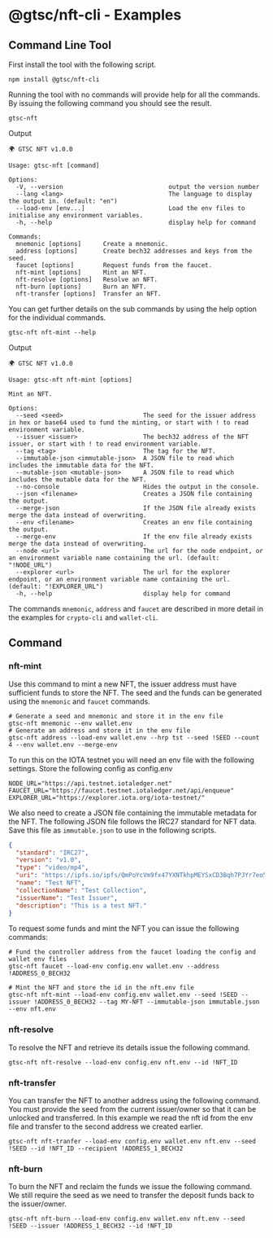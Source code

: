 # @gtsc/nft-cli - Examples

## Command Line Tool

First install the tool with the following script.

```shell
npm install @gtsc/nft-cli
```

Running the tool with no commands will provide help for all the commands. By issuing the following command you should see the result.

```shell
gtsc-nft
```

Output

```shell
🌍 GTSC NFT v1.0.0

Usage: gtsc-nft [command]

Options:
  -V, --version                             output the version number
  --lang <lang>                             The language to display the output in. (default: "en")
  --load-env [env...]                       Load the env files to initialise any environment variables.
  -h, --help                                display help for command

Commands:
  mnemonic [options]      Create a mnemonic.
  address [options]       Create bech32 addresses and keys from the seed.
  faucet [options]        Request funds from the faucet.
  nft-mint [options]      Mint an NFT.
  nft-resolve [options]   Resolve an NFT.
  nft-burn [options]      Burn an NFT.
  nft-transfer [options]  Transfer an NFT.
```

You can get further details on the sub commands by using the help option for the individual commands.

```shell
gtsc-nft nft-mint --help
```

Output

```shell
🌍 GTSC NFT v1.0.0

Usage: gtsc-nft nft-mint [options]

Mint an NFT.

Options:
  --seed <seed>                      The seed for the issuer address in hex or base64 used to fund the minting, or start with ! to read environment variable.
  --issuer <issuer>                  The bech32 address of the NFT issuer, or start with ! to read environment variable.
  --tag <tag>                        The tag for the NFT.
  --immutable-json <immutable-json>  A JSON file to read which includes the immutable data for the NFT.
  --mutable-json <mutable-json>      A JSON file to read which includes the mutable data for the NFT.
  --no-console                       Hides the output in the console.
  --json <filename>                  Creates a JSON file containing the output.
  --merge-json                       If the JSON file already exists merge the data instead of overwriting.
  --env <filename>                   Creates an env file containing the output.
  --merge-env                        If the env file already exists merge the data instead of overwriting.
  --node <url>                       The url for the node endpoint, or an environment variable name containing the url. (default: "!NODE_URL")
  --explorer <url>                   The url for the explorer endpoint, or an environment variable name containing the url. (default: "!EXPLORER_URL")
  -h, --help                         display help for command
```

The commands `mnemonic`, `address` and `faucet` are described in more detail in the examples for `crypto-cli` and `wallet-cli`.

## Command

### nft-mint

Use this command to mint a new NFT, the issuer address must have sufficient funds to store the NFT. The seed and the funds can be generated using the `mnemonic` and `faucet` commands.

```shell
# Generate a seed and mnemonic and store it in the env file
gtsc-nft mnemonic --env wallet.env
# Generate an address and store it in the env file
gtsc-nft address --load-env wallet.env --hrp tst --seed !SEED --count 4 --env wallet.env --merge-env
```

To run this on the IOTA testnet you will need an env file with the following settings. Store the following config as config.env

```shell
NODE_URL="https://api.testnet.iotaledger.net"
FAUCET_URL="https://faucet.testnet.iotaledger.net/api/enqueue"
EXPLORER_URL="https://explorer.iota.org/iota-testnet/"
```

We also need to create a JSON file containing the immutable metadata for the NFT. The following JSON file follows the IRC27 standard for NFT data. Save this file as `immutable.json` to use in the following scripts.

```json
{
  "standard": "IRC27",
  "version": "v1.0",
  "type": "video/mp4",
  "uri": "https://ipfs.io/ipfs/QmPoYcVm9fx47YXNTkhpMEYSxCD3Bqh7PJYr7eo5YjLgiT",
  "name": "Test NFT",
  "collectionName": "Test Collection",
  "issuerName": "Test Issuer",
  "description": "This is a test NFT."
}
```

To request some funds and mint the NFT you can issue the following commands:

```shell
# Fund the controller address from the faucet loading the config and wallet env files
gtsc-nft faucet --load-env config.env wallet.env --address !ADDRESS_0_BECH32

# Mint the NFT and store the id in the nft.env file
gtsc-nft nft-mint --load-env config.env wallet.env --seed !SEED --issuer !ADDRESS_0_BECH32 --tag MY-NFT --immutable-json immutable.json --env nft.env
```

### nft-resolve

To resolve the NFT and retrieve its details issue the following command.

```shell
gtsc-nft nft-resolve --load-env config.env nft.env --id !NFT_ID
```

### nft-transfer

You can transfer the NFT to another address using the following command. You must provide the seed from the current issuer/owner so that it can be unlocked and transferred. In this example we read the nft id from the env file and transfer to the second address we created earlier.

```shell
gtsc-nft nft-tranfer --load-env config.env wallet.env nft.env --seed !SEED --id !NFT_ID --recipient !ADDRESS_1_BECH32
```

### nft-burn

To burn the NFT and reclaim the funds we issue the following command. We still require the seed as we need to transfer the deposit funds back to the issuer/owner.

```shell
gtsc-nft nft-burn --load-env config.env wallet.env nft.env --seed !SEED --issuer !ADDRESS_1_BECH32 --id !NFT_ID
```
